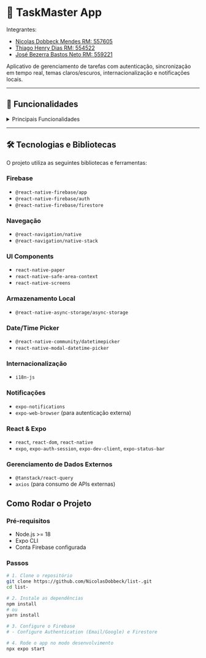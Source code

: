 # 📝 TaskMaster App

Integrantes:
+ [Nicolas Dobbeck Mendes RM: 557605](https://github.com/NicolasDobbeck)
+ [Thiago Henry Dias RM: 554522](https://github.com/lavithiluan)
+ [José Bezerra Bastos Neto RM: 559221](https://github.com/jjosebastos)


Aplicativo de gerenciamento de tarefas com autenticação, sincronização em tempo real, temas claros/escuros, internacionalização e notificações locais.

---

## 🚀 Funcionalidades

<details>
<summary>Principais Funcionalidades</summary>

1. **Autenticação**
   - Login com o provedor de E-mail via Firebase Auth.
   - Login persistente (auto-login).

2. **Gerenciamento de Tarefas**
   - Cada usuário possui sua própria coleção de tarefas no Firestore.
   - CRUD completo: criar, ler, atualizar e deletar tarefas.
   - Lista de tarefas com sincronização em tempo real usando `onSnapshot`.

3. **Tema Claro/Escuro**
   - Alternância dinâmica entre tema claro e escuro.
   - Persistência da preferência do usuário (AsyncStorage).

4. **Internacionalização**
   - Suporte a Português (PT) e Inglês (EN).
   - Troca dinâmica de idioma sem reiniciar o app.
   - Textos traduzidos usando `i18n-js` ou `react-i18next`.

5. **Notificações Locais**
   - Agendamento de notificações associadas a cada tarefa.
   - Funciona em segundo plano com `expo-notifications`.

6. **API Externa**
   - Integração com API externa usando **TanStack Query**.
</details>

---

## 🛠 Tecnologias e Bibliotecas

O projeto utiliza as seguintes bibliotecas e ferramentas:

### Firebase
- `@react-native-firebase/app`
- `@react-native-firebase/auth`
- `@react-native-firebase/firestore`

### Navegação
- `@react-navigation/native`
- `@react-navigation/native-stack`

### UI Components
- `react-native-paper`
- `react-native-safe-area-context`
- `react-native-screens`

### Armazenamento Local
- `@react-native-async-storage/async-storage`

### Date/Time Picker
- `@react-native-community/datetimepicker`
- `react-native-modal-datetime-picker`

### Internacionalização
- `i18n-js`

### Notificações
- `expo-notifications`
- `expo-web-browser` (para autenticação externa)

### React & Expo
- `react`, `react-dom`, `react-native`
- `expo`, `expo-auth-session`, `expo-dev-client`, `expo-status-bar`

### Gerenciamento de Dados Externos
- `@tanstack/react-query`
- `axios` (para consumo de APIs externas)

  
## Como Rodar o Projeto

### Pré-requisitos

- Node.js >= 18
- Expo CLI
- Conta Firebase configurada

### Passos

```bash
# 1. Clone o repositório
git clone https://github.com/NicolasDobbeck/list-.git
cd list-

# 2. Instale as dependências
npm install
# ou
yarn install

# 3. Configure o Firebase
# - Configure Authentication (Email/Google) e Firestore

# 4. Rode o app no modo desenvolvimento
npx expo start


